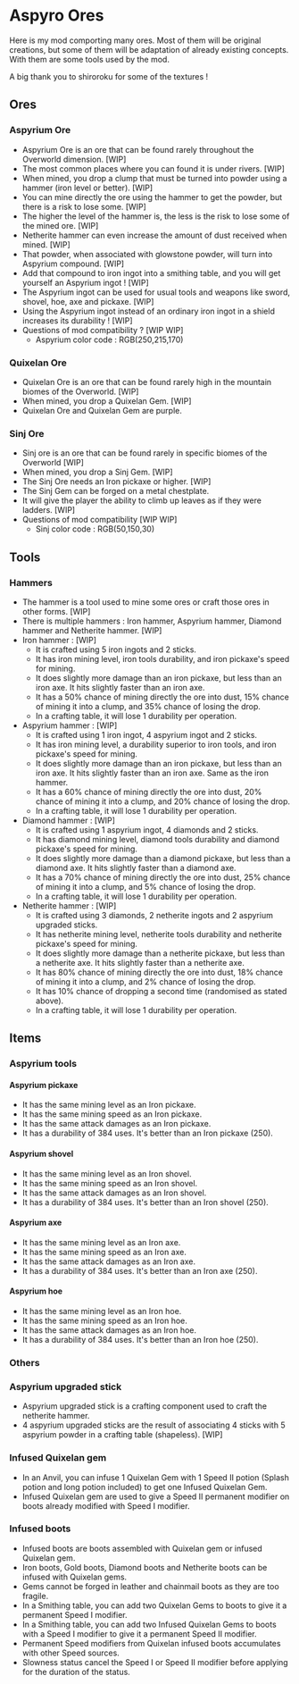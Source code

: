 # Aspyro Ores

Here is my mod comporting many ores. Most of them will be original creations, but some of them will be adaptation of already existing concepts.
With them are some tools used by the mod.

A big thank you to shiroroku for some of the textures !

## Ores

### Aspyrium Ore

- Aspyrium Ore is an ore that can be found rarely throughout the Overworld dimension. [WIP]
- The most common places where you can found it is under rivers. [WIP] 
- When mined, you drop a clump that must be turned into powder using a hammer (iron level or better). [WIP]
- You can mine directly the ore using the hammer to get the powder, but there is a risk to lose some. [WIP]
- The higher the level of the hammer is, the less is the risk to lose some of the mined ore. [WIP] 
- Netherite hammer can even increase the amount of dust received when mined. [WIP]
- That powder, when associated with glowstone powder, will turn into Aspyrium compound. [WIP]
- Add that compound to iron ingot into a smithing table, and you will get yourself an Aspyrium ingot ! [WIP]
- The Aspyrium ingot can be used for usual tools and weapons like sword, shovel, hoe, axe and pickaxe. [WIP]
- Using the Aspyrium ingot instead of an ordinary iron ingot in a shield increases its durability ! [WIP]
- Questions of mod compatibility ? [WIP WIP]
  - Aspyrium color code : RGB(250,215,170)

### Quixelan Ore

- Quixelan Ore is an ore that can be found rarely high in the mountain biomes of the Overworld. [WIP]
- When mined, you drop a Quixelan Gem. [WIP]
- Quixelan Ore and Quixelan Gem are purple.

### Sinj Ore

- Sinj ore is an ore that can be found rarely in specific biomes of the Overworld [WIP]
- When mined, you drop a Sinj Gem. [WIP]
- The Sinj Ore needs an Iron pickaxe or higher. [WIP]
- The Sinj Gem can be forged on a metal chestplate. 
- It will give the player the ability to climb up leaves as if they were ladders. [WIP]
- Questions of mod compatibility [WIP WIP]
  - Sinj color code : RGB(50,150,30)

## Tools

### Hammers

- The hammer is a tool used to mine some ores or craft those ores in other forms. [WIP]
- There is multiple hammers : Iron hammer, Aspyrium hammer, Diamond hammer and Netherite hammer. [WIP]
- Iron hammer : [WIP]
  - It is crafted using 5 iron ingots and 2 sticks.
  - It has iron mining level, iron tools durability, and iron pickaxe's speed for mining. 
  - It does slightly more damage than an iron pickaxe, but less than an iron axe. It hits slightly faster than an iron axe.
  - It has a 50% chance of mining directly the ore into dust, 15% chance of mining it into a clump, and 35% chance of losing the drop.
  - In a crafting table, it will lose 1 durability per operation.
- Aspyrium hammer : [WIP]
  - It is crafted using 1 iron ingot, 4 aspyrium ingot and 2 sticks.
  - It has iron mining level, a durability superior to iron tools, and iron pickaxe's speed for mining.
  - It does slightly more damage than an iron pickaxe, but less than an iron axe. It hits slightly faster than an iron axe. Same as the iron hammer.
  - It has a 60% chance of mining directly the ore into dust, 20% chance of mining it into a clump, and 20% chance of losing the drop.
  - In a crafting table, it will lose 1 durability per operation.
- Diamond hammer : [WIP]
  - It is crafted using 1 aspyrium ingot, 4 diamonds and 2 sticks.
  - It has diamond mining level, diamond tools durability and diamond pickaxe's speed for mining.
  - It does slightly more damage than a diamond pickaxe, but less than a diamond axe. It hits slightly faster than a diamond axe.
  - It has a 70% chance of mining directly the ore into dust, 25% chance of mining it into a clump, and 5% chance of losing the drop.
  - In a crafting table, it will lose 1 durability per operation.
- Netherite hammer : [WIP]
  - It is crafted using 3 diamonds, 2 netherite ingots and 2 aspyrium upgraded sticks.
  - It has netherite mining level, netherite tools durability and netherite pickaxe's speed for mining.
  - It does slightly more damage than a netherite pickaxe, but less than a netherite axe. It hits slightly faster than a netherite axe.
  - It has 80% chance of mining directly the ore into dust, 18% chance of mining it into a clump, and 2% chance of losing the drop.
  - It has 10% chance of dropping a second time (randomised as stated above).
  - In a crafting table, it will lose 1 durability per operation.

## Items

### Aspyrium tools

#### Aspyrium pickaxe

- It has the same mining level as an Iron pickaxe.
- It has the same mining speed as an Iron pickaxe.
- It has the same attack damages as an Iron pickaxe.
- It has a durability of 384 uses. It's better than an Iron pickaxe (250).

#### Aspyrium shovel

- It has the same mining level as an Iron shovel.
- It has the same mining speed as an Iron shovel.
- It has the same attack damages as an Iron shovel.
- It has a durability of 384 uses. It's better than an Iron shovel (250).

#### Aspyrium axe

- It has the same mining level as an Iron axe.
- It has the same mining speed as an Iron axe.
- It has the same attack damages as an Iron axe.
- It has a durability of 384 uses. It's better than an Iron axe (250).

#### Aspyrium hoe

- It has the same mining level as an Iron hoe.
- It has the same mining speed as an Iron hoe.
- It has the same attack damages as an Iron hoe.
- It has a durability of 384 uses. It's better than an Iron hoe (250).

### Others

### Aspyrium upgraded stick

- Aspyrium upgraded stick is a crafting component used to craft the netherite hammer.
- 4 aspyrium upgraded sticks are the result of associating 4 sticks with 5 aspyrium powder in a crafting table (shapeless). [WIP]

### Infused Quixelan gem

- In an Anvil, you can infuse 1 Quixelan Gem with 1 Speed II potion (Splash potion and long potion included) to get one Infused Quixelan Gem.
- Infused Quixelan gem are used to give a Speed II permanent modifier on boots already modified with Speed I modifier.

### Infused boots

- Infused boots are boots assembled with Quixelan gem or infused Quixelan gem.
- Iron boots, Gold boots, Diamond boots and Netherite boots can be infused with Quixelan gems. 
- Gems cannot be forged in leather and chainmail boots as they are too fragile.
- In a Smithing table, you can add two Quixelan Gems to boots to give it a permanent Speed I modifier.
- In a Smithing table, you can add two Infused Quixelan Gems to boots with a Speed I modifier to give it
  a permanent Speed II modifier.
- Permanent Speed modifiers from Quixelan infused boots accumulates with other Speed sources.
- Slowness status cancel the Speed I or Speed II modifier before applying for the duration of the status.